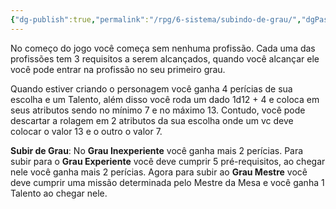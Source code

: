 ```yaml
---
{"dg-publish":true,"permalink":"/rpg/6-sistema/subindo-de-grau/","dgPassFrontmatter":true}
---
```



No começo do jogo você começa sem nenhuma profissão. Cada uma das profissões tem 3 requisitos a serem alcançados, quando você alcançar ele você pode entrar na profissão no seu primeiro grau.

Quando estiver criando o personagem você ganha 4 perícias de sua escolha e um Talento, além disso você roda um dado 1d12 + 4 e coloca em seus atributos sendo no mínimo 7 e no máximo 13. Contudo, você pode descartar a rolagem em 2 atributos da sua escolha onde um vc deve colocar o valor 13 e o outro o valor 7. 

**Subir de Grau**: No **Grau Inexperiente** você ganha mais 2 perícias. Para subir para o **Grau Experiente** você deve cumprir 5 pré-requisitos, ao chegar nele você ganha mais 2 perícias. Agora para subir ao **Grau Mestre** você deve cumprir uma missão determinada pelo Mestre da Mesa e você ganha 1 Talento ao chegar nele.

